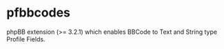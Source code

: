 # pfbbcodes
phpBB extension (>= 3.2.1) which enables BBCode to Text and String type Profile Fields. 
